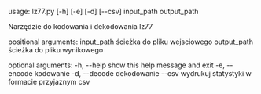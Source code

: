 usage: lz77.py [-h] [-e] [-d] [--csv] input_path output_path

Narzędzie do kodowania i dekodowania lz77

positional arguments:
  input_path    ścieżka do pliku wejsciowego
  output_path   ścieżka do pliku wynikowego

optional arguments:
  -h, --help    show this help message and exit
  -e, --encode  kodowanie
  -d, --decode  dekodowanie
  --csv         wydrukuj statystyki w formacie przyjaznym csv
